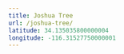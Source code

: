 ```yaml
---
title: Joshua Tree
url: /joshua-tree/
latitude: 34.135035800000004
longitude: -116.31527750000001
---
```

